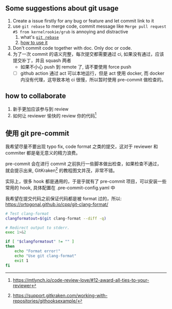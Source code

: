 ## Some suggestions about git usage

1. Create a issue firstly for any bug or feature and let commit link to it
2. use `git rebase` to merge code, commit message like `Merge pull request #5 from kernelrookie/grub` is annoying and distractive
    1. what's [`git rebase`](https://www.atlassian.com/git/tutorials/rewriting-history/git-rebase)
    2. [how to use it](https://stackoverflow.com/questions/16358418/how-to-avoid-merge-commit-hell-on-github-bitbucket)
3. Don't commit code together with doc. Only doc or code.
4. 为了一次 commit 的语义完整，每次提交都需要通过 ci, 如果没有通过，应该提交补丁，并且 squash 两者
    - 如果不小心 push 到 remote 了, 请不要使用 force push
    - [ ] github action 通过 act 可以本地运行，但是 act 使用 docker, 而 docker 内没有代理，这导致本地 ci 很慢，所以暂时使用 pre-commit 做检查的。

## how to collaborate
1. 新手更加应该参与到 review
2. 如何让 reviewer 愉快的 review 你的代码[^1]

## 使用 git pre-commit
我希望尽量不要出现 typo fix, code format 之类的提交，这对于 reviewer 和 commiter 都是毫无意义的精力浪费。

pre-commit 会在进行 commit 之前执行一些脚本做出检查，如果检查不通过，
就会提示出来, GitKraken[^2] 的教程图文并茂，非常不错。

实际上，很多 hook 都是通用的，于是乎就有了 pre-commit 项目，可以安装一些常用的 hook, 具体配置在 .pre-commit-config.yaml 中

我希望在提交代码之前保证代码都是被 format 过的，所以:
https://ortogonal.github.io/cpp/git-clang-format/
```sh
# Test clang-format
clangformatout=$(git clang-format --diff -q)

# Redirect output to stderr.
exec 1>&2

if [ "$clangformatout" != "" ]
then
    echo "Format error!"
    echo "Use git clang-format"
    exit 1
fi
```

[^1]: https://mtlynch.io/code-review-love/#12-award-all-ties-to-your-reviewer
[^2]: https://support.gitkraken.com/working-with-repositories/githooksexample/
[^3]: https://pre-commit.com/
[^4]: https://stackoverflow.com/questions/5667884/how-to-squash-commits-in-git-after-they-have-been-pushed
